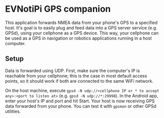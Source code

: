 # EVNotiPi GPS companion

This application forwards NMEA data from your phone's GPS to a specified host. It's goal is to easily plug and feed data into a GPS server service (e.g. GPSd), using your cellphone as a GPS device. This way, your cellphone can be used as a GPS in navigation or robotics applications running in a host computer.

## Setup

Data is forwarded using UDP. First, make sure the computer's IP is reachable from your cellphone; this is the case in most default access points, so it should work if both are connected to the same WiFi network.

On the host machine, execute `gpsd -N udp://<cellphone IP or * to accept any>:<port to listen at>` (e.g. `gpsd -N udp://*:29998`). In the Android app, enter your host's IP and port and hit Start. Your host is now receiving GPS data forwarded from your phone. You can test it with `gpsmon` or other GPSd utilities.
